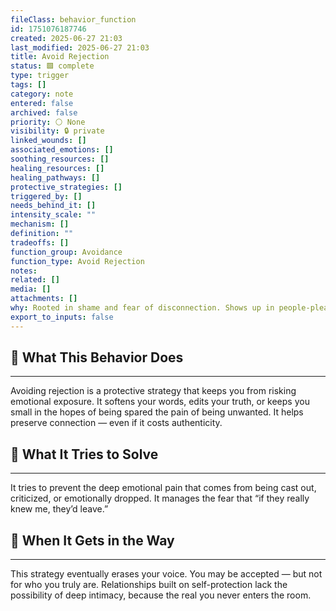 ```yaml
---
fileClass: behavior_function
id: 1751076187746
created: 2025-06-27 21:03
last_modified: 2025-06-27 21:03
title: Avoid Rejection
status: 🟩 complete
type: trigger
tags: []
category: note
entered: false
archived: false
priority: ⚪ None
visibility: 🔒 private
linked_wounds: []
associated_emotions: []
soothing_resources: []
healing_resources: []
healing_pathways: []
protective_strategies: []
triggered_by: []
needs_behind_it: []
intensity_scale: ""
mechanism: []
definition: ""
tradeoffs: []
function_group: Avoidance
function_type: Avoid Rejection
notes: 
related: []
media: []
attachments: []
why: Rooted in shame and fear of disconnection. Shows up in people-pleasing, perfectionism, and social anxiety.
export_to_inputs: false
---
```


## 🧠 What This Behavior Does
---
Avoiding rejection is a protective strategy that keeps you from risking emotional exposure. It softens your words, edits your truth, or keeps you small in the hopes of being spared the pain of being unwanted. It helps preserve connection — even if it costs authenticity.

## 🔁 What It Tries to Solve
---
It tries to prevent the deep emotional pain that comes from being cast out, criticized, or emotionally dropped. It manages the fear that “if they really knew me, they’d leave.”

## 🚧 When It Gets in the Way
---
This strategy eventually erases your voice. You may be accepted — but not for who you truly are. Relationships built on self-protection lack the possibility of deep intimacy, because the real you never enters the room.
